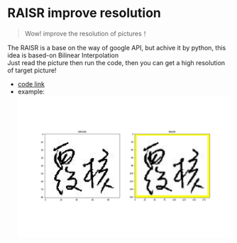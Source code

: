 
# RAISR improve resolution

>Wow! improve the resolution of pictures！<br>

The RAISR is a base on the way of google API, but achive it by python, this idea is based-on Bilinear Interpolation<br>
Just read the picture then run the code, then you can get a high resolution of target picture!
* [code link](https://github.com/h30306/Learning-Notes/blob/master/Self-Study/Image-Processing/Raisr.ipynb)
* example:
![image](https://github.com/h30306/Learning-Notes/blob/master/Self-Study/Image-Processing/1-10807_23.jpg)

